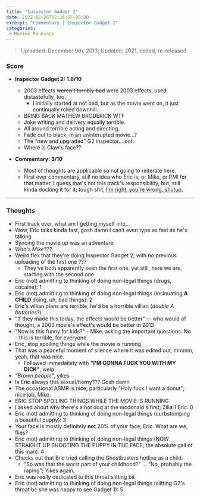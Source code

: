 ```yaml
---
title: "Inspector Gadget 2"
date: 2022-02-26T12:24:55-05:00
excerpt: "Commentary | Inspector Gadget 2"
categories:
 - Movies Rankings
---
```


> Uploaded: December 9th, 2013; Updated: 2021, edited, re-released

### Score

* **Inspector Gadget 2: 1.8/10**
  * 2003 effects ~~weren't terribly bad~~ were 2003 effects, used distastefully, too.
    * I initially started at not bad, but as the movie went on, it just continually rolled downhill. 
  * BRING BACK MATHEW BRODERICK WTF
  * Joke writing and delivery equally terrible.
  * All around terrible acting and directing.
  * Fade out to black, in an uninterupted movie...?
  * The "new and upgraded" G2 inspector... oof.
  * Where is Claw's face?? 

* **Commentary: 3/10**
  * Most of thoughts are applicable so not going to reiterate here.
  * First ever commentary, still no idea who Eric is, or Mike, or PMI for that matter. I guess that's not this track's responsibility, but, still kinda docking it for it; tough shit, [I'm right, you're wrong, shutup](https://www.youtube.com/watch?v=aboe6D-k9Fc).

---

### Thoughts

* First track ever, what am I getting myself into...
* Wow, Eric talks kinda fast, gosh damn I can't even type as fast as he's talking
* Syncing the movie up was an adventure
* _Who's Mike???_
* Weird flex that they're doing Inspector Gadget 2, with no previous uploading of the first one ???
   * They've both apparently seen the first one, yet still, here we are, starting with the second one
* Eric (not) admitting to thinking of doing non-legal things (drugs, cocaine): 1
* Eric (not) admitting to thinking of doing non-legal things (insinuating **A CHILD** doing, uh, bad things): 2
* Eric's villian plans are terrible, he'd be a horrible villian (_double A batteries?_)
* "If they made this today, the effects would be better" -- who would of thought, a 2003 movie's effect's would be better in 2013
* "Now is this funny for kids?" - Mike, asking the important questions. No - this is terrible, for everyone.
* Eric, stop spoiling things while the movie is running
* That was a peaceful moment of silence where it was edited out; mmmm, yeah, that was nice.
  * Followed immedaitely with **"I'M GONNA FUCK YOU WITH MY DICK"**, welp.
* _"Brown people"_, yikes
* Is Eric always this sexual/horny??? Gosh damn
* The occasional ASMR is nice, particularly "Holy fuck I want a donut"; nice job, Mike.
* ERIC STOP SPOILING THINGS WHILE THE MOVIE IS RUNNING
* I asked about why there's a hot dog at the mcdonald's first; Zilla:1 Eric: 0
* Eric (not) admitting to thinking of doing non-legal things (curbstomping a beautiful puppy): 3
* Your face is mostly definitely **not** 20% of your face, Eric. What are we, flies?
* Eric (not) admitting to thinking of doing non-legal things (NOW STRAIGHT UP SHOOTING THE PUPPY IN THE FACE; the absolute gall of this man): 4
* Checks out that Eric tried calling the Ghostbusters hotline as a child.
   * "So was that the worst part of your childhood?" ... "No, probably the raping"; Yikes again.
* Eric was _really_ dedicated to this throat slitting bit 
* Eric (not) admitting to thinking of doing non-legal things (slitting G2's throat bc she was happy to see Gadget 1): 5

